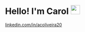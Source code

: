 # Hello! I'm Carol <img src="https://raw.githubusercontent.com/MartinHeinz/MartinHeinz/master/wave.gif" width="30px">

<div class="badge-base LI-profile-badge" data-locale="pt_BR" data-size="large" data-theme="dark" data-type="HORIZONTAL" data-vanity="acoliveira20" data-version="v1"><a class="badge-base__link LI-simple-link" href="https://br.linkedin.com/in/acoliveira20?trk=profile-badge">linkedin.com/in/acoliveira20</a></div>
              
